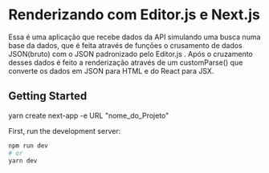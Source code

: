
# Renderizando com Editor.js e Next.js
Essa é uma aplicação que recebe dados da API simulando uma busca numa base da dados, que é feita através de funções o crusamento de dados JSON(bruto) com o JSON padronizado pelo Editor.js
.
Após o cruzamento desses dados é feito a renderização através de um customParse() que converte os dados em JSON para HTML e do React para JSX.

## Getting Started

yarn create next-app -e URL "nome_do_Projeto"

First, run the development server:

```bash
npm run dev
# or
yarn dev
```




